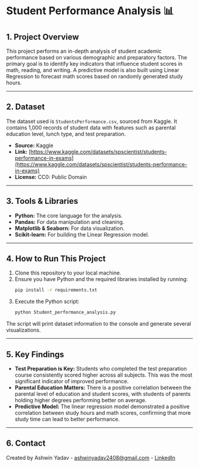 # Student Performance Analysis 📊

## 1. Project Overview
This project performs an in-depth analysis of student academic performance based on various demographic and preparatory factors. The primary goal is to identify key indicators that influence student scores in math, reading, and writing. A predictive model is also built using Linear Regression to forecast math scores based on randomly generated study hours.

---

## 2. Dataset
The dataset used is `StudentsPerformance.csv`, sourced from Kaggle. It contains 1,000 records of student data with features such as parental education level, lunch type, and test preparation.

* **Source:** Kaggle
* **Link:** [https://www.kaggle.com/datasets/spscientist/students-performance-in-exams](https://www.kaggle.com/datasets/spscientist/students-performance-in-exams)
* **License:** CC0: Public Domain

---

## 3. Tools & Libraries
* **Python:** The core language for the analysis.
* **Pandas:** For data manipulation and cleaning.
* **Matplotlib & Seaborn:** For data visualization.
* **Scikit-learn:** For building the Linear Regression model.

---

## 4. How to Run This Project
1.  Clone this repository to your local machine.
2.  Ensure you have Python and the required libraries installed by running:
    ```bash
    pip install -r requirements.txt
    ```
3.  Execute the Python script:
    ```bash
    python Student_performance_analysis.py
    ```
The script will print dataset information to the console and generate several visualizations.

---

## 5. Key Findings
* **Test Preparation is Key:** Students who completed the test preparation course consistently scored higher across all subjects. This was the most significant indicator of improved performance.
* **Parental Education Matters:** There is a positive correlation between the parental level of education and student scores, with students of parents holding higher degrees performing better on average.
* **Predictive Model:** The linear regression model demonstrated a positive correlation between study hours and math scores, confirming that more study time can lead to better performance.

---

## 6. Contact
Created by Ashwin Yadav - [ashwinyadav2408@gmail.com](mailto:ashwinyadav2408@gmail.com) - [LinkedIn](https://www.linkedin.com/in/ashwin-yadav-1704a1248/)
